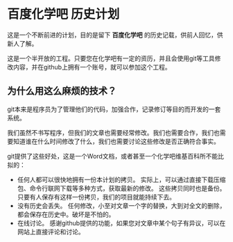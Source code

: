 百度化学吧 历史计划
==========

这是一个不断前进的计划，目的是留下 **百度化学吧** 的历史记载，供前人回忆，供新人了解。

这是一个半开放的工程。只要您在化学吧有一定的资历，并且会使用git等工具修改内容，并在github上拥有一个账号，就可以参加这个工程。

为什么用这么麻烦的技术？
----------------

git本来是程序员为了管理他们的代码，加强合作，记录修订等目的而开发的一套系统。

我们虽然不书写程序，但我们的文章也需要经常修改。我们也需要合作，我们也需要知道谁在什么时间修改了什么，我们也需要讨论这些修改是否正确符合事实。

git提供了这些好处，这是一个Word文档，或者甚至一个化学吧维基百科所不能比拟的：

* 任何人都可以很快地拥有一份本计划的拷贝。
实际上，可以通过直接下载压缩包、命令行联网下载等多种方式，获取最新的修改。
这些拷贝同时也是备份。只要有人保存有这样一份拷贝，我们的项目就能持续下去。
* 没有历史会丢失。
任何修改，小至对文章一个字的替换，大到对全文的删除，都会保存在历史中。破坏是不怕的。
* 在线讨论。
感谢github提供的功能，如果您对文章中某个句子有异议，可以在网站上直接评论和讨论。